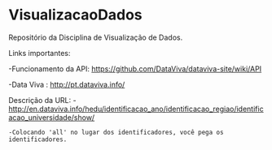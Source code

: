 # VisualizacaoDados
Repositório da Disciplina de Visualização de Dados.

Links importantes:

  -Funcionamento da API:  https://github.com/DataViva/dataviva-site/wiki/API
  
  -Data Viva : http://pt.dataviva.info/


Descrição da URL:
	-http://en.dataviva.info/hedu/identificacao_ano/identificacao_regiao/identificacao_universidade/show/
	
	-Colocando 'all' no lugar dos identificadores, você pega os identificadores.